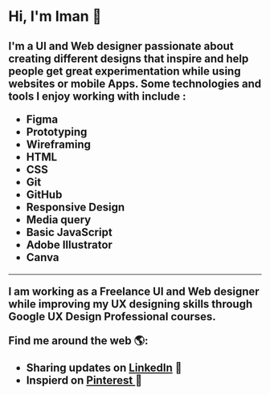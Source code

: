 <h1> Hi, I'm Iman 👋 </h1>

<h2>
I'm a UI and Web designer passionate about creating different designs that inspire and help people get great experimentation while using websites or mobile Apps. Some technologies and tools I enjoy working with include :
<br>
 <ul>
 <li>Figma</li>
<li>Prototyping </li>
<li>Wireframing </li>
<li>HTML</li>
<li>CSS</li>
<li>Git</li>
<li>GitHub</li>
<li>Responsive Design</li>
<li>Media query</li>
<li>Basic JavaScript</li>
<li>Adobe Illustrator</li>
  <li>Canva</li>
 </ul>
 <hr>
I am working as a Freelance UI and Web designer while improving my UX designing skills through Google UX Design Professional courses.

 Find me around the web 🌎:
  -  Sharing updates on <a href="https://www.linkedin.com/in/iman-mohammad-340017220">LinkedIn</a> 💼
  - Inspierd on <a href="https://pin.it/4Mugf4S"> Pinterest </a> 🌟
</h2>

